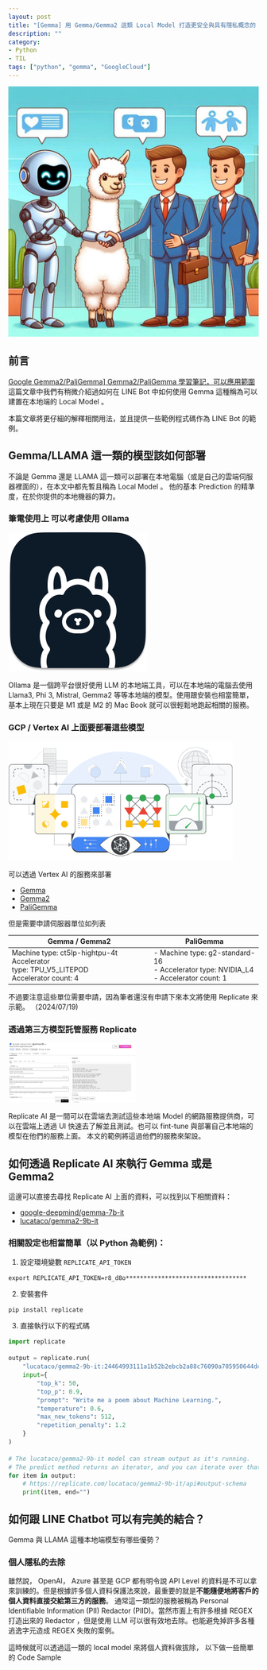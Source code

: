 ```yaml
---
layout: post
title: "[Gemma] 用 Gemma/Gemma2 這類 Local Model 打造更安全與具有隱私概念的 LINE ChatBot"
description: ""
category: 
- Python 
- TIL
tags: ["python", "gemma", "GoogleCloud"]
---
```


<img src="../images/2022/OIG1.MhE3CMXSMoTMNyqkN-20240721175659088.jpeg" alt="卡通風格，一個聊天機器人同時握手 Alpaca  跟 大企業穿著西裝的上班族 。三個人一起握手" style="zoom:50%;" />

## 前言

[Google Gemma2/PaliGemma\] Gemma2/PaliGemma 學習筆記，可以應用範圍](http://www.evanlin.com/google-gemma2_study_note/) 這篇文章中我們有稍微介紹過如何在 LINE Bot 中如何使用 Gemma 這種稱為可以建置在本地端的 Local Model 。

本篇文章將更仔細的解釋相關用法，並且提供一些範例程式碼作為 LINE Bot 的範例。



## Gemma/LLAMA 這一類的模型該如何部署

不論是 Gemma 還是 LLAMA 這一類可以部署在本地電腦（或是自己的雲端伺服器裡面的），在本文中都先暫且稱為 Local Model 。 他的基本 Prediction 的精準度，在於你提供的本地機器的算力。

### 筆電使用上 可以考慮使用 Ollama

![ollama-webui · GitHub](../images/2022/147204191.png)

Ollama 是一個跨平台很好使用 LLM 的本地端工具，可以在本地端的電腦去使用 Llama3, Phi 3, Mistral, Gemma2 等等本地端的模型。使用跟安裝也相當簡單，基本上現在只要是 M1 或是 M2 的 Mac Book 就可以很輕鬆地跑起相關的服務。



### GCP / Vertex AI 上面要部署這些模型

<img src="../images/2022/intro-billboard-v2.png" alt="img" style="zoom:67%;" />

可以透過 Vertex AI 的服務來部署

- [Gemma](https://console.cloud.google.com/vertex-ai/publishers/google/model-garden/335)
- [Gemma2](https://console.cloud.google.com/vertex-ai/publishers/google/model-garden/gemma2)
- [PaliGemma](https://console.cloud.google.com/vertex-ai/publishers/google/model-garden/paligemma)

但是需要申請伺服器單位如列表 

| Gemma / Gemma2                                               | PaliGemma                                                    |
| ------------------------------------------------------------ | ------------------------------------------------------------ |
| Machine type: ct5lp-hightpu-4t Accelerator <br />type: TPU_V5_LITEPOD <br />Accelerator count: 4 | - Machine type: g2-standard-16<br/>- Accelerator type: NVIDIA_L4<br/>- Accelerator count: 1 |


不過要注意這些單位需要申請，因為筆者還沒有申請下來本文將使用 Replicate 來示範。 （2024/07/19)



### 透過第三方模型託管服務 Replicate 

<img src="../images/2022/Google Chrome 2024-07-21 17.52.04.png" alt="Google Chrome 2024-07-21 17.52.04" style="zoom:25%;" />

Replicate AI 是一間可以在雲端去測試這些本地端 Model 的網路服務提供商，可以在雲端上透過 UI 快速去了解並且測試。也可以 fint-tune 與部署自己本地端的模型在他們的服務上面。 本文的範例將這過他們的服務來架設。



## 如何透過 Replicate AI 來執行 Gemma 或是 Gemma2

這邊可以直接去尋找 Replicate AI 上面的資料，可以找到以下相關資料：

- [google-deepmind/gemma-7b-it](https://replicate.com/google-deepmind/gemma-7b-it)
- [lucataco/gemma2-9b-it](https://replicate.com/lucataco/gemma2-9b-it)

### 相關設定也相當簡單（以 Python 為範例)：

1. 設定環境變數 `REPLICATE_API_TOKEN` 

```shell
export REPLICATE_API_TOKEN=r8_d8o**********************************
```

2. 安裝套件

```shell
pip install replicate
```



3. 直接執行以下的程式碼

```python
import replicate

output = replicate.run(
    "lucataco/gemma2-9b-it:24464993111a1b52b2ebcb2a88c76090a705950644dca3a3955ee40d80909f2d",
    input={
        "top_k": 50,
        "top_p": 0.9,
        "prompt": "Write me a poem about Machine Learning.",
        "temperature": 0.6,
        "max_new_tokens": 512,
        "repetition_penalty": 1.2
    }
)

# The lucataco/gemma2-9b-it model can stream output as it's running.
# The predict method returns an iterator, and you can iterate over that output.
for item in output:
    # https://replicate.com/lucataco/gemma2-9b-it/api#output-schema
    print(item, end="")
```



## 如何跟 LINE Chatbot 可以有完美的結合？

Gemma 與 LLAMA 這種本地端模型有哪些優勢？

### 個人隱私的去除

雖然說， OpenAI， Azure  甚至是 GCP 都有明令說 API Level 的資料是不可以拿來訓練的。但是根據許多個人資料保護法來說，最重要的就是**不能隨便地將客戶的個人資料直接交給第三方的服務**。 通常這一類型的服務被稱為 Personal Identifiable Information  (PII) Redactor (PIID)。當然市面上有許多根據 REGEX 打造出來的 Redactor ，但是使用 LLM 可以很有效地去除。也能避免掉許多各種逃逸字元造成 REGEX 失敗的案例。

這時候就可以透過這一類的 local model 來將個人資料做拔除， 以下做一些簡單的 Code  Sample

